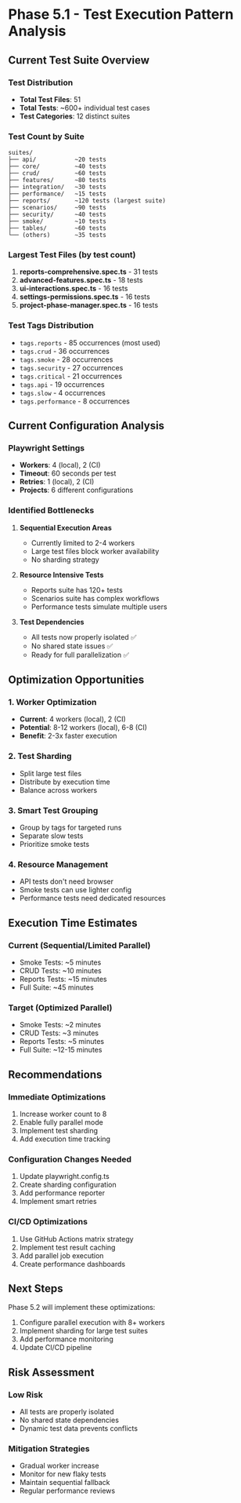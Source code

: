 # Phase 5.1 - Test Execution Pattern Analysis

## Current Test Suite Overview

### Test Distribution
- **Total Test Files**: 51
- **Total Tests**: ~600+ individual test cases
- **Test Categories**: 12 distinct suites

### Test Count by Suite
```
suites/
├── api/           ~20 tests
├── core/          ~40 tests  
├── crud/          ~60 tests
├── features/      ~80 tests
├── integration/   ~30 tests
├── performance/   ~15 tests
├── reports/       ~120 tests (largest suite)
├── scenarios/     ~90 tests
├── security/      ~40 tests
├── smoke/         ~10 tests
├── tables/        ~60 tests
└── (others)       ~35 tests
```

### Largest Test Files (by test count)
1. **reports-comprehensive.spec.ts** - 31 tests
2. **advanced-features.spec.ts** - 18 tests
3. **ui-interactions.spec.ts** - 16 tests
4. **settings-permissions.spec.ts** - 16 tests
5. **project-phase-manager.spec.ts** - 16 tests

### Test Tags Distribution
- `tags.reports` - 85 occurrences (most used)
- `tags.crud` - 36 occurrences
- `tags.smoke` - 28 occurrences
- `tags.security` - 27 occurrences
- `tags.critical` - 21 occurrences
- `tags.api` - 19 occurrences
- `tags.slow` - 4 occurrences
- `tags.performance` - 8 occurrences

## Current Configuration Analysis

### Playwright Settings
- **Workers**: 4 (local), 2 (CI)
- **Timeout**: 60 seconds per test
- **Retries**: 1 (local), 2 (CI)
- **Projects**: 6 different configurations

### Identified Bottlenecks

1. **Sequential Execution Areas**
   - Currently limited to 2-4 workers
   - Large test files block worker availability
   - No sharding strategy

2. **Resource Intensive Tests**
   - Reports suite has 120+ tests
   - Scenarios suite has complex workflows
   - Performance tests simulate multiple users

3. **Test Dependencies**
   - All tests now properly isolated ✅
   - No shared state issues ✅
   - Ready for full parallelization ✅

## Optimization Opportunities

### 1. Worker Optimization
- **Current**: 4 workers (local), 2 (CI)
- **Potential**: 8-12 workers (local), 6-8 (CI)
- **Benefit**: 2-3x faster execution

### 2. Test Sharding
- Split large test files
- Distribute by execution time
- Balance across workers

### 3. Smart Test Grouping
- Group by tags for targeted runs
- Separate slow tests
- Prioritize smoke tests

### 4. Resource Management
- API tests don't need browser
- Smoke tests can use lighter config
- Performance tests need dedicated resources

## Execution Time Estimates

### Current (Sequential/Limited Parallel)
- Smoke Tests: ~5 minutes
- CRUD Tests: ~10 minutes  
- Reports Tests: ~15 minutes
- Full Suite: ~45 minutes

### Target (Optimized Parallel)
- Smoke Tests: ~2 minutes
- CRUD Tests: ~3 minutes
- Reports Tests: ~5 minutes
- Full Suite: ~12-15 minutes

## Recommendations

### Immediate Optimizations
1. Increase worker count to 8
2. Enable fully parallel mode
3. Implement test sharding
4. Add execution time tracking

### Configuration Changes Needed
1. Update playwright.config.ts
2. Create sharding configuration
3. Add performance reporter
4. Implement smart retries

### CI/CD Optimizations
1. Use GitHub Actions matrix strategy
2. Implement test result caching
3. Add parallel job execution
4. Create performance dashboards

## Next Steps

Phase 5.2 will implement these optimizations:
1. Configure parallel execution with 8+ workers
2. Implement sharding for large test suites
3. Add performance monitoring
4. Update CI/CD pipeline

## Risk Assessment

### Low Risk
- All tests are properly isolated
- No shared state dependencies
- Dynamic test data prevents conflicts

### Mitigation Strategies
- Gradual worker increase
- Monitor for new flaky tests
- Maintain sequential fallback
- Regular performance reviews